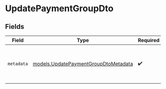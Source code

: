 # UpdatePaymentGroupDto


## Fields

| Field                                                                              | Type                                                                               | Required                                                                           | Description                                                                        |
| ---------------------------------------------------------------------------------- | ---------------------------------------------------------------------------------- | ---------------------------------------------------------------------------------- | ---------------------------------------------------------------------------------- |
| `metadata`                                                                         | [models.UpdatePaymentGroupDtoMetadata](../models/updatepaymentgroupdtometadata.md) | :heavy_check_mark:                                                                 | Additional metadata for the payment group update.                                  |